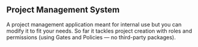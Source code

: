 ## Project Management System

A project management application meant for internal use 
but you can modify it to fit your needs. So far it tackles 
project creation with roles and permissions (using Gates 
and Policies — no third-party packages).
